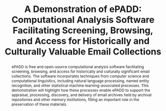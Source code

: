 ---
abstract: ePADD is free and open-source computational analysis software facilitating
  screening, browsing, and access for historically and culturally significant email
  collections. The software incorporates techniques from computer science and computational
  linguistics, including natural language processing, named entity recognition, and
  other statistical machine learning-associated processes. This demonstration will
  highlight how these processes enable ePADD to support the appraisal, processing,
  discovery, and delivery of email archives held by archival repositories and other
  memory institutions, filling an important role in the preservation of these materials.
creators:
- Josh Schneider
date: null
document_url: https://services.phaidra.univie.ac.at/api/object/o:931135/download
grand_parent: iPRES
institutions: []
keywords:
- kyoto
- poster
landing_page_url: https://phaidra.univie.ac.at/o:931135
language: eng
layout: publication
license: CC BY-SA 4.0 International
notes_url: null
parent: iPRES 2017
publication_type: paper
size: 355504
slides_url: null
source_name: iPRES
stream_url: null
title: 'A Demonstration of ePADD: Computational Analysis Software Facilitating Screening,
  Browsing, and Access for Historically and Culturally Valuable Email Collections'
year: 2017
---